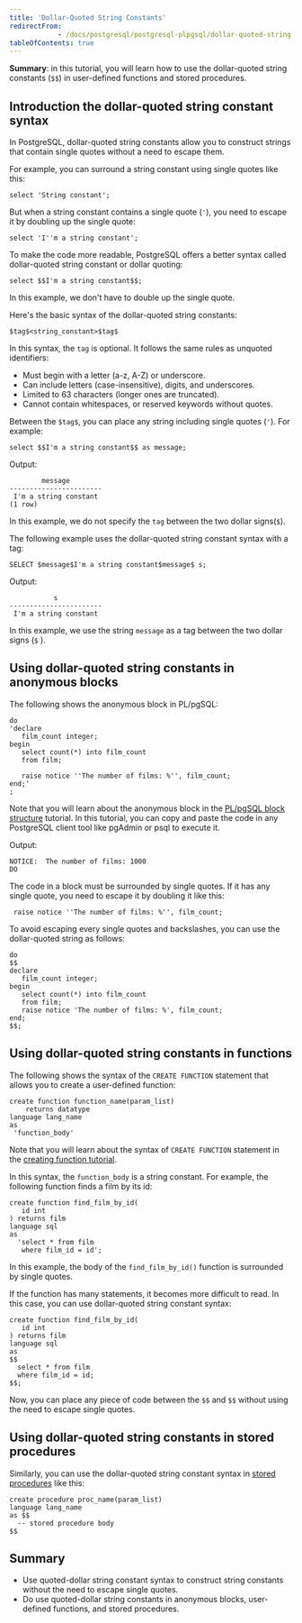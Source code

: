```yaml
---
title: 'Dollar-Quoted String Constants'
redirectFrom: 
            - /docs/postgresql/postgresql-plpgsql/dollar-quoted-string-constants/
tableOfContents: true
---
```


**Summary**: in this tutorial, you will learn how to use the dollar-quoted string constants (`$$`) in user-defined functions and stored procedures.

## Introduction the dollar-quoted string constant syntax

In PostgreSQL, dollar-quoted string constants allow you to construct strings that contain single quotes without a need to escape them.

For example, you can surround a string constant using single quotes like this:

```
select 'String constant';
```

But when a string constant contains a single quote (`'`), you need to escape it by doubling up the single quote:

```
select 'I''m a string constant';
```

To make the code more readable, PostgreSQL offers a better syntax called dollar-quoted string constant or dollar quoting:

```
select $$I'm a string constant$$;
```

In this example, we don't have to double up the single quote.

Here's the basic syntax of the dollar-quoted string constants:

```
$tag$<string_constant>$tag$
```

In this syntax, the `tag` is optional. It follows the same rules as unquoted identifiers:

- Must begin with a letter (a-z, A-Z) or underscore.
- Can include letters (case-insensitive), digits, and underscores.
- Limited to 63 characters (longer ones are truncated).
- Cannot contain whitespaces, or reserved keywords without quotes.

Between the `$tag$`, you can place any string including single quotes (`'`). For example:

```
select $$I'm a string constant$$ as message;
```

Output:

```
        message
-----------------------
 I'm a string constant
(1 row)
```

In this example, we do not specify the `tag` between the two dollar signs(`$`).

The following example uses the dollar-quoted string constant syntax with a tag:

```
SELECT $message$I'm a string constant$message$ s;
```

Output:

```
           s
-----------------------
 I'm a string constant
```

In this example, we use the string `message` as a tag between the two dollar signs (`$` ).

## Using dollar-quoted string constants in anonymous blocks

The following shows the anonymous block in PL/pgSQL:

```
do
'declare
   film_count integer;
begin
   select count(*) into film_count
   from film;

   raise notice ''The number of films: %'', film_count;
end;'
;
```

Note that you will learn about the anonymous block in the [PL/pgSQL block structure](/docs/postgresql/postgresql-plpgsql/plpgsql-block-structure) tutorial. In this tutorial, you can copy and paste the code in any PostgreSQL client tool like pgAdmin or psql to execute it.

Output:

```
NOTICE:  The number of films: 1000
DO
```

The code in a block must be surrounded by single quotes. If it has any single quote, you need to escape it by doubling it like this:

```
 raise notice ''The number of films: %'', film_count;
```

To avoid escaping every single quotes and backslashes, you can use the dollar-quoted string as follows:

```
do
$$
declare
   film_count integer;
begin
   select count(*) into film_count
   from film;
   raise notice 'The number of films: %', film_count;
end;
$$;
```

## Using dollar-quoted string constants in functions

The following shows the syntax of the `CREATE FUNCTION` statement that allows you to create a user-defined function:

```
create function function_name(param_list)
    returns datatype
language lang_name
as
 'function_body'
```

Note that you will learn about the syntax of `CREATE FUNCTION` statement in the [creating function tutorial](https://www.postgresqltutorial.com/postgresql-plpgsql/postgresql-create-function/).

In this syntax, the `function_body` is a string constant. For example, the following function finds a film by its id:

```
create function find_film_by_id(
   id int
) returns film
language sql
as
  'select * from film
   where film_id = id';
```

In this example, the body of the `find_film_by_id()` function is surrounded by single quotes.

If the function has many statements, it becomes more difficult to read. In this case, you can use dollar-quoted string constant syntax:

```
create function find_film_by_id(
   id int
) returns film
language sql
as
$$
  select * from film
  where film_id = id;
$$;
```

Now, you can place any piece of code between the `$$` and `$$` without using the need to escape single quotes.

## Using dollar-quoted string constants in stored procedures

Similarly, you can use the dollar-quoted string constant syntax in [stored procedures](https://www.postgresqltutorial.com/postgresql-plpgsql/postgresql-create-procedure/) like this:

```
create procedure proc_name(param_list)
language lang_name
as $$
  -- stored procedure body
$$
```

## Summary

- Use quoted-dollar string constant syntax to construct string constants without the need to escape single quotes.
- Do use quoted-dollar string constants in anonymous blocks, user-defined functions, and stored procedures.
